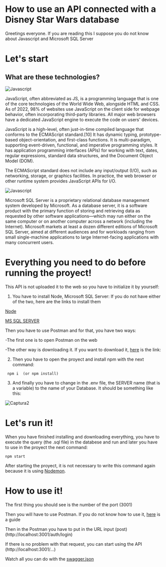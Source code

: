 # How to use an API connected with a Disney Star Wars database

Greetings everyone. If you are reading this I suppose you do not know about Javascript and Microsoft SQL Server

# **Let's start**
## What are these technologies?

![Javascript](https://muytecnologicos.com/wp-content/uploads/2023/01/Ventajas-y-desventajas-de-javascript.jpeg)  

JavaScript, often abbreviated as JS, is a programming language that is one of the core technologies of the World Wide Web, alongside HTML and CSS. As of 2022, 98% of websites use JavaScript on the client side for webpage behavior, often incorporating third-party libraries. All major web browsers have a dedicated JavaScript engine to execute the code on users' devices.

JavaScript is a high-level, often just-in-time compiled language that conforms to the ECMAScript standard.[10] It has dynamic typing, prototype-based object-orientation, and first-class functions. It is multi-paradigm, supporting event-driven, functional, and imperative programming styles. It has application programming interfaces (APIs) for working with text, dates, regular expressions, standard data structures, and the Document Object Model (DOM).

The ECMAScript standard does not include any input/output (I/O), such as networking, storage, or graphics facilities. In practice, the web browser or other runtime system provides JavaScript APIs for I/O.


![Javascript](https://www.globalbit.co/wp-content/uploads/2019/05/sql-cover-blog.png)

Microsoft SQL Server is a proprietary relational database management system developed by Microsoft. As a database server, it is a software product with the primary function of storing and retrieving data as requested by other software applications—which may run either on the same computer or on another computer across a network (including the Internet). Microsoft markets at least a dozen different editions of Microsoft SQL Server, aimed at different audiences and for workloads ranging from small single-machine applications to large Internet-facing applications with many concurrent users.

# **Everything you need to do before running the proyect!**

This API is not uploaded it to the web so you have to initialize it by yourself:

 1) You have to install Node, Microsoft SQL Server:
If you do not have either of the two, here are the links to install them

[Node](https://nodejs.org/es)

[MS SQL SERVER](https://www.microsoft.com/en-us/sql-server/sql-server-downloads)

Then you have to use Postman and for that, you have two ways:

-The first one is to open Postman on the web

-The other way is downloading it. If you want to download it, [here](https://www.postman.com/) is the link:


2) Then you have to open the proyect and install npm with the next command:
 
``` npm i  (or npm install)```

3) And finally you have to change in the .env file, the SERVER name (that is a variable) to the name of your Database. It should be something like this:

![Captura2](https://github.com/titanfede25/Disney/assets/111746138/f9165bb0-2304-46f4-b056-afbb07215a48)


   
# Let's run it!

When you have finished installing and downloading everything, you have to  execute the query (the .sql file) in the databese and run  and  later you have to use in the proyect the next command: 

``` npm start ```

 After starting the proyect, it is not necessary to write this command again because it is using [Nodemon](https://www.oreilly.com/library/view/server-side-development/9781789345391/e2ac19e3-1bb0-4a10-8baf-3ea96b77c5b2.xhtml).   


# How to use it!
The first thing you should see is the number of the port (3001)

Then you will have to use Postman. If you do not know how to use it, [here](https://guru99.com/postman-tutorial.html) is a guide

Then in the Postman you have to put in the URL input (post) (http://localhost:3001/auth/login)

If there is no problem with that request, you can start using the API (http://localhost:3001/...)

Watch all you can do with the [swagger.json](./swagger.json)
